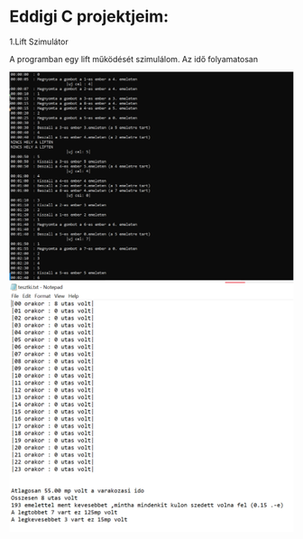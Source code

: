 # Eddigi C projektjeim:

1.Lift Szimulátor

A programban egy lift működését szimulálom. Az idő folyamatosan

![alt text](https://github.com/kayyer/seged/blob/main/progKepek/liftKonzol.png?raw=true)
![alt text](https://github.com/kayyer/seged/blob/main/progKepek/liftFajl.png?raw=true)

